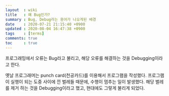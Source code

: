 ```yaml
---
layout  : wiki
title   : 왜 Bug인가?
summary : Bug, Debug라는 용어가 나오게된 배경
date    : 2020-07-21 21:15:40 +0900
updated : 2020-08-04 16:47:38 +0900
tags    : [terms]
comments: true
toc     : true
---
```


프로그래밍에서 오류는 Bug라고 불리고, 해당 오류를 해결하는 것을 Debugging이라고 한다.

옛날 프로그래머는 punch card(천공카드)를 이용해서 프로그램을 작성했다.
프로그램이 실행이 되는 도중 사이에 낀 벌레들 때문에, 수행이 멈추는 일이 발생했다.
해당 벌레를 제거 하는 것을 Debugging이라고 했고, 현대에도 그렇게 불리게 되었다.
